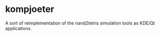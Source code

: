 # kompjoeter
A sort of reimplementation of the nand2tetris simulation tools as KDE/Qt applications.
